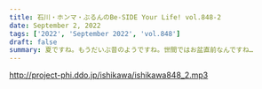 ```yaml
---
title: 石川・ホンマ・ぶるんのBe-SIDE Your Life! vol.848-2
date: September 2, 2022
tags: ['2022', 'September 2022', 'vol.848']
draft: false
summary: 夏ですね。もうだいぶ昔のようですね。世間ではお盆直前なんですね…
---
```


http://project-phi.ddo.jp/ishikawa/ishikawa848_2.mp3